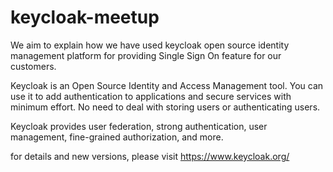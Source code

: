 # keycloak-meetup
We aim to explain how we have used keycloak open source identity management platform for providing Single Sign On feature for our customers. 

Keycloak is an Open Source Identity and Access Management tool.
You can use it to add authentication to applications and secure services with minimum effort.
No need to deal with storing users or authenticating users.

Keycloak provides user federation, strong authentication, user management, fine-grained authorization, and more.

for details and new versions, please visit https://www.keycloak.org/


